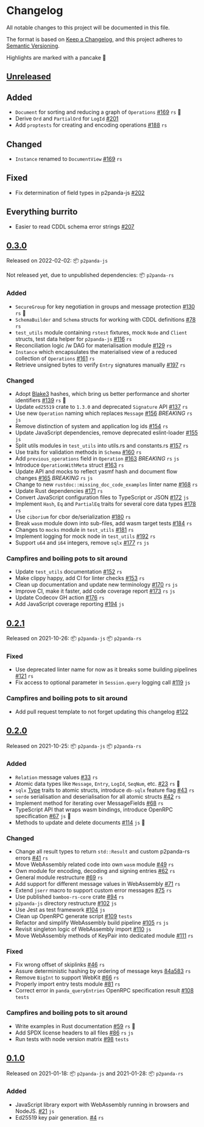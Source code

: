 # Changelog

All notable changes to this project will be documented in this file.

The format is based on [Keep a Changelog](https://keepachangelog.com/en/1.0.0/),
and this project adheres to [Semantic Versioning](https://semver.org/spec/v2.0.0.html).

Highlights are marked with a pancake 🥞

## [Unreleased]

## Added

- `Document` for sorting and reducing a graph of `Operations` [#169](https://github.com/p2panda/p2panda/pull/169) `rs` 🥞
- Derive `Ord` and `PartialOrd` for `LogId` [#201](https://github.com/p2panda/p2panda/pull/201)
- Add `proptests` for creating and encoding operations [#188](https://github.com/p2panda/p2panda/pull/188) `rs`

## Changed

- `Instance` renamed to `DocumentView` [#169](https://github.com/p2panda/p2panda/pull/169) `rs`

## Fixed

- Fix determination of field types in p2panda-js [#202](https://github.com/p2panda/p2panda/pull/202)

## Everything burrito

- Easier to read CDDL schema error strings [#207](https://github.com/p2panda/p2panda/pull/207)

## [0.3.0]

Released on 2022-02-02: :package: `p2panda-js`

Not released yet, due to unpublished dependencies: :package: `p2panda-rs`

### Added

- `SecureGroup` for key negotiation in groups and message protection [#130](https://github.com/p2panda/p2panda/pull/130) `rs` 🥞
- `SchemaBuilder` and `Schema` structs for working with CDDL definitions [#78](https://github.com/p2panda/p2panda/pull/78) `rs`
- `test_utils` module containing `rstest` fixtures, mock `Node` and `Client` structs, test data helper for `p2panda-js` [#116](https://github.com/p2panda/p2panda/pull/116) `rs`
- Reconciliation logic /w DAG for materialisation module [#129](https://github.com/p2panda/p2panda/pull/129) `rs`
- `Instance` which encapsulates the materialised view of a reduced collection of `Operations` [#161](https://github.com/p2panda/p2panda/pull/161) `rs`
- Retrieve unsigned bytes to verify `Entry` signatures manually [#197](https://github.com/p2panda/p2panda/pull/197/files) `rs`

### Changed

- Adopt [Blake3](https://github.com/BLAKE3-team/BLAKE3) hashes, which bring us better performance and shorter identifiers [#139](https://github.com/p2panda/p2panda/pull/139) `rs` 🥞
- Update `ed25519` crate to `1.3.0` and deprecated `Signature` API [#137](https://github.com/p2panda/p2panda/pull/137) `rs`
- Use new `Operation` naming which replaces `Message` [#156](https://github.com/p2panda/p2panda/pull/156) _BREAKING_ `rs` `js`
- Remove distinction of system and application log ids [#154](https://github.com/p2panda/p2panda/pull/154) `rs`
- Update JavaScript dependencies, remove deprecated eslint-loader [#155](https://github.com/p2panda/p2panda/pull/155) `js`
- Split utils modules in `test_utils` into utils.rs and constants.rs [#157](https://github.com/p2panda/p2panda/pull/157) `rs`
- Use traits for validation methods in `Schema` [#160](https://github.com/p2panda/p2panda/pull/160) `rs`
- Add `previous_operations` field in `Operation` [#163](https://github.com/p2panda/p2panda/pull/163) _BREAKING_ `rs` `js`
- Introduce `OperationWithMeta` struct [#163](https://github.com/p2panda/p2panda/pull/163) `rs`
- Update API and mocks to reflect yasmf hash and document flow changes [#165](https://github.com/p2panda/p2panda/pull/165) _BREAKING_ `rs` `js`
- Change to new `rustdoc::missing_doc_code_examples` linter name [#168](https://github.com/p2panda/p2panda/pull/168) `rs`
- Update Rust dependencies [#171](https://github.com/p2panda/p2panda/pull/171) `rs`
- Convert JavaScript configuration files to TypeScript or JSON [#172](https://github.com/p2panda/p2panda/pull/172) `js`
- Implement `Hash`, `Eq` and `PartialEq` traits for several core data types [#178](https://github.com/p2panda/p2panda/pull/178) `rs`
- Use `ciborium` for cbor de/serialization [#180](https://github.com/p2panda/p2panda/pull/180) `rs`
- Break `wasm` module down into sub-files, add wasm target tests [#184](https://github.com/p2panda/p2panda/pull/184) `rs`
- Changes to `mocks` module in `test_utils` [#181](https://github.com/p2panda/p2panda/pull/181) `rs`
- Implement logging for mock node in `test_utils` [#192](https://github.com/p2panda/p2panda/pull/192) `rs`
- Support `u64` and `i64` integers, remove `sqlx` [#177](https://github.com/p2panda/p2panda/pull/177) `rs` `js`

### Campfires and boiling pots to sit around

- Update `test_utils` documentation [#152](https://github.com/p2panda/p2panda/pull/152) `rs`
- Make clippy happy, add CI for linter checks [#153](https://github.com/p2panda/p2panda/pull/153) `rs`
- Clean up documentation and update new terminology [#170](https://github.com/p2panda/p2panda/pull/170) `rs` `js`
- Improve CI, make it faster, add code coverage report [#173](https://github.com/p2panda/p2panda/pull/173) `rs` `js`
- Update Codecov GH action [#176](https://github.com/p2panda/p2panda/pull/176) `rs`
- Add JavaScript coverage reporting [#194](https://github.com/p2panda/p2panda/pull/194) `js`

## [0.2.1]

Released on 2021-10-26: :package: `p2panda-js` :package: `p2panda-rs`

### Fixed

- Use deprecated linter name for now as it breaks some building pipelines [#121](https://github.com/p2panda/p2panda/pull/121) `rs`
- Fix access to optional parameter in `Session.query` logging call [#119](https://github.com/p2panda/p2panda/issues/119) `js`

### Campfires and boiling pots to sit around

- Add pull request template to not forget updating this changelog [#122](https://github.com/p2panda/p2panda/pull/122)

## [0.2.0]

Released on 2021-10-25: :package: `p2panda-js` :package: `p2panda-rs`

### Added

- `Relation` message values [#33](https://github.com/p2panda/p2panda/pull/33) `rs`
- Atomic data types like `Message`, `Entry`, `LogId`, `SeqNum`, etc. [#23](https://github.com/p2panda/p2panda/pull/23) `rs` 🥞
- `sqlx` [Type](https://docs.rs/sqlx/0.5.1/sqlx/trait.Type.html) traits to atomic structs, introduce `db-sqlx` feature flag [#43](https://github.com/p2panda/p2panda/pull/43) `rs`
- `serde` serialisation and deserialisation for all atomic structs [#42](https://github.com/p2panda/p2panda/pull/42) `rs`
- Implement method for iterating over MessageFields [#68](https://github.com/p2panda/p2panda/pull/68) `rs`
- TypeScript API that wraps wasm bindings, introduce OpenRPC specification [#67](https://github.com/p2panda/p2panda/pull/67) `js` 🥞
- Methods to update and delete documents [#114](https://github.com/p2panda/p2panda/pull/114) `js` 🥞

### Changed

- Change all result types to return `std::Result` and custom p2panda-rs errors [#41](https://github.com/p2panda/p2panda/pull/41) `rs`
- Move WebAssembly related code into own `wasm` module [#49](https://github.com/p2panda/p2panda/pull/49) `rs`
- Own module for encoding, decoding and signing entries [#62](https://github.com/p2panda/p2panda/pull/62) `rs`
- General module restructure [#69](https://github.com/p2panda/p2panda/pull/69) `rs`
- Add support for different message values in WebAssembly [#71](https://github.com/p2panda/p2panda/pull/71) `rs`
- Extend `jserr` macro to support custom error messages [#75](https://github.com/p2panda/p2panda/pull/75) `rs`
- Use published `bamboo-rs-core` crate [#94](https://github.com/p2panda/p2panda/pull/94) `rs`
- `p2panda-js` directory restructure [#102](https://github.com/p2panda/p2panda/pull/102) `js`
- Use Jest as test framework [#104](https://github.com/p2panda/p2panda/pull/104) `js`
- Clean up OpenRPC generate script [#109](https://github.com/p2panda/p2panda/pull/109) `tests`
- Refactor and simplify WebAssembly build pipeline [#105](https://github.com/p2panda/p2panda/pull/105) `rs` `js`
- Revisit singleton logic of WebAssembly import [#110](https://github.com/p2panda/p2panda/pull/110) `js`
- Move WebAssembly methods of KeyPair into dedicated module [#111](https://github.com/p2panda/p2panda/pull/111) `rs`

### Fixed

- Fix wrong offset of skiplinks [#46](https://github.com/p2panda/p2panda/pull/46) `rs`
- Assure deterministic hashing by ordering of message keys [84a583](https://github.com/p2panda/p2panda/commit/84a583eb58614e8c5ae76c80f2f04ee96db98713) `rs`
- Remove `BigInt` to support WebKit [#66](https://github.com/p2panda/p2panda/pull/66) `rs`
- Properly import entry tests module [#81](https://github.com/p2panda/p2panda/pull/81) `rs`
- Correct error in `panda_queryEntries` OpenRPC specification result [#108](https://github.com/p2panda/p2panda/pull/108) `tests`

### Campfires and boiling pots to sit around

- Write examples in Rust documentation [#59](https://github.com/p2panda/p2panda/pull/59) `rs` 🥞
- Add SPDX license headers to all files [#86](https://github.com/p2panda/p2panda/pull/86) `rs` `js`
- Run tests with node version matrix [#98](https://github.com/p2panda/p2panda/pull/98) `tests`

## [0.1.0]

Released on 2021-01-18: :package: `p2panda-js` and 2021-01-28: :package: `p2panda-rs`

### Added

- JavaScript library export with WebAssembly running in browsers and NodeJS. [#21](https://github.com/p2panda/p2panda/pull/21) `js`
- Ed25519 key pair generation. [#4](https://github.com/p2panda/p2panda/pull/4) `rs`

[unreleased]: https://github.com/p2panda/p2panda/compare/v0.3.0...HEAD
[0.3.0]: https://github.com/p2panda/p2panda/releases/tag/v0.3.0
[0.2.1]: https://github.com/p2panda/p2panda/releases/tag/v0.2.1
[0.2.0]: https://github.com/p2panda/p2panda/releases/tag/v0.2.0
[0.1.0]: https://github.com/p2panda/p2panda/releases/tag/v0.1.0
